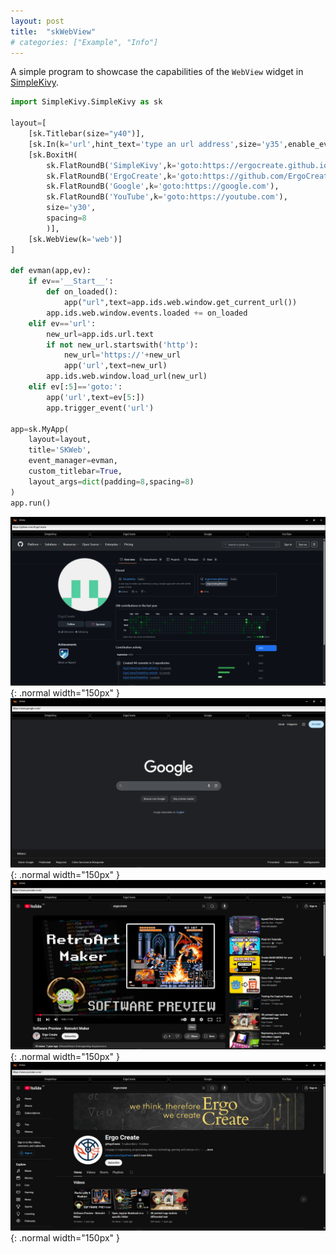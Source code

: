 ```yaml
---
layout: post
title:  "skWebView"
# categories: ["Example", "Info"]
---
```

A simple program to showcase the capabilities of the `WebView` widget in [SimpleKivy](https://ergocreate.github.io/simplekivy).

```py
import SimpleKivy.SimpleKivy as sk

layout=[
    [sk.Titlebar(size="y40")],
    [sk.In(k='url',hint_text='type an url address',size='y35',enable_events=True,on_event='on_text_validate')],
    [sk.BoxitH(
        sk.FlatRoundB('SimpleKivy',k='goto:https://ergocreate.github.io/simplekivy'),
        sk.FlatRoundB('ErgoCreate',k='goto:https://github.com/ErgoCreate'),
        sk.FlatRoundB('Google',k='goto:https://google.com'),
        sk.FlatRoundB('YouTube',k='goto:https://youtube.com'),
        size='y30',
        spacing=8
        )],
    [sk.WebView(k='web')]
]

def evman(app,ev):
    if ev=='__Start__':
        def on_loaded():
            app("url",text=app.ids.web.window.get_current_url())
        app.ids.web.window.events.loaded += on_loaded
    elif ev=='url':
        new_url=app.ids.url.text
        if not new_url.startswith('http'):
            new_url='https://'+new_url
            app('url',text=new_url)
        app.ids.web.window.load_url(new_url)
    elif ev[:5]=='goto:':
        app('url',text=ev[5:])
        app.trigger_event('url')

app=sk.MyApp(
    layout=layout,
    title='SKWeb',
    event_manager=evman,
    custom_titlebar=True,
    layout_args=dict(padding=8,spacing=8)
)
app.run()
```

![](/assets/img/examples/gallery/skWebView/github.png){: .normal width="150px" }
![](/assets/img/examples/gallery/skWebView/main.png){: .normal width="150px" }
![](/assets/img/examples/gallery/skWebView/video.png){: .normal width="150px" }
![](/assets/img/examples/gallery/skWebView/youtube.png){: .normal width="150px" }
